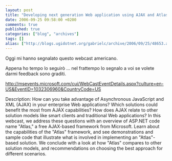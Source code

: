 ```yaml
---
layout: post
title: "Developing next generation Web application using AJAX and Atlas"
date: 2006-09-25 09:58:00 +0200
comments: true
published: true
categories: ["blog", "archives"]
tags: []
alias: ["http://blogs.ugidotnet.org/gabrielc/archive/2006/09/25/48653.aspx"]
---
```


<!-- more -->

<p>Oggi mi hanno segnalato questo webcast americano.</p> <p>Appena ho tempo lo seguirò ... nel frattempo lo segnalo a voi se volete darmi feedback sono graditi.</p> <p><a href="http://msevents.microsoft.com/cui/WebCastEventDetails.aspx?culture=en-US&amp;EventID=1032306960&amp;CountryCode=US">http://msevents.microsoft.com/cui/WebCastEventDetails.aspx?culture=en-US&amp;EventID=1032306960&amp;CountryCode=US</a> <p>Description: How can you take advantage of Asynchronous JavaScript and XML (AJAX) in your enterprise Web applications? Which solutions could benefit the most from AJAX capabilities? How does AJAX relate to other solution models like smart clients and traditional Web applications? In this webcast, we address these questions with an overview of ASP.NET code name "Atlas," a free AJAX-based framework from Microsoft. Learn about the capabilities of the "Atlas" framework, and see demonstrations and sample code that illustrate what is involved in implementing an "Atlas"-based solution. We conclude with a look at how "Atlas" compares to other solution models, and recommendations on choosing the best approach for different scenarios.
